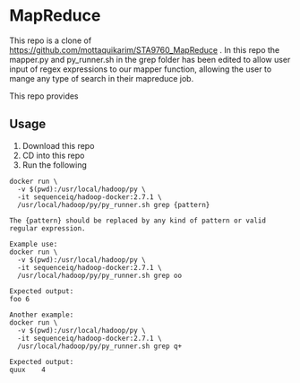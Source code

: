 # MapReduce
This repo is a clone of https://github.com/mottaquikarim/STA9760_MapReduce . In this repo the mapper.py and py_runner.sh in the grep folder has been edited to allow user input of regex expressions to our mapper function, allowing the user to mange any type of search in their mapreduce job. 

This repo provides 
## Usage

1. Download this repo
2. CD into this repo
3. Run the following

```
docker run \
  -v $(pwd):/usr/local/hadoop/py \
  -it sequenceiq/hadoop-docker:2.7.1 \
  /usr/local/hadoop/py/py_runner.sh grep {pattern}

The {pattern} should be replaced by any kind of pattern or valid regular expression. 

Example use:
docker run \
  -v $(pwd):/usr/local/hadoop/py \
  -it sequenceiq/hadoop-docker:2.7.1 \
  /usr/local/hadoop/py/py_runner.sh grep oo
  
Expected output:
foo	6

Another example:
docker run \
  -v $(pwd):/usr/local/hadoop/py \
  -it sequenceiq/hadoop-docker:2.7.1 \
  /usr/local/hadoop/py/py_runner.sh grep q+
  
Expected output:
quux	4

```
```
